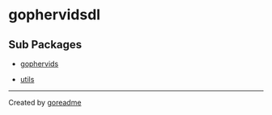 # gophervidsdl

## Sub Packages

* [gophervids](./gophervids)

* [utils](./utils)


---

Created by [goreadme](https://github.com/apps/goreadme)
